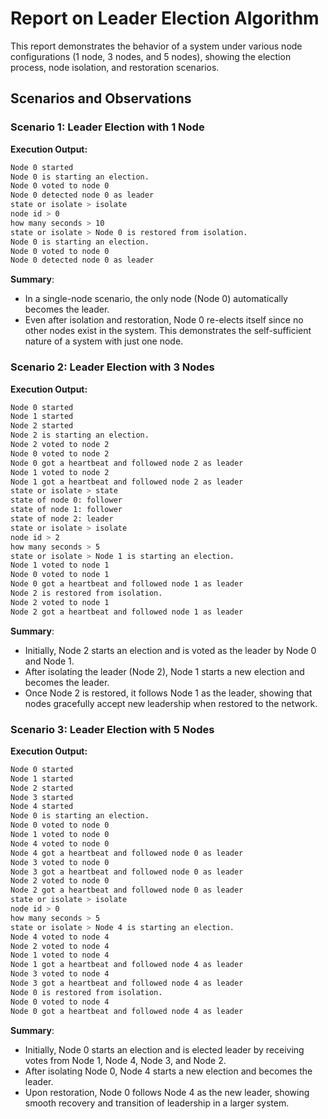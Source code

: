 # Report on Leader Election Algorithm

This report demonstrates the behavior of a system under various node configurations (1 node, 3 nodes, and 5 nodes), showing the election process, node isolation, and restoration scenarios.

## Scenarios and Observations

### Scenario 1: Leader Election with 1 Node
**Execution Output:**

```bash
Node 0 started
Node 0 is starting an election.
Node 0 voted to node 0
Node 0 detected node 0 as leader
state or isolate > isolate
node id > 0
how many seconds > 10
state or isolate > Node 0 is restored from isolation.
Node 0 is starting an election.
Node 0 voted to node 0
Node 0 detected node 0 as leader
```

**Summary**:
- In a single-node scenario, the only node (Node 0) automatically becomes the leader. 
- Even after isolation and restoration, Node 0 re-elects itself since no other nodes exist in the system. This demonstrates the self-sufficient nature of a system with just one node.

### Scenario 2: Leader Election with 3 Nodes
**Execution Output:**

```bash
Node 0 started
Node 1 started
Node 2 started
Node 2 is starting an election.
Node 2 voted to node 2
Node 0 voted to node 2
Node 0 got a heartbeat and followed node 2 as leader
Node 1 voted to node 2
Node 1 got a heartbeat and followed node 2 as leader
state or isolate > state
state of node 0: follower
state of node 1: follower
state of node 2: leader
state or isolate > isolate
node id > 2
how many seconds > 5
state or isolate > Node 1 is starting an election.
Node 1 voted to node 1
Node 0 voted to node 1
Node 0 got a heartbeat and followed node 1 as leader
Node 2 is restored from isolation.
Node 2 voted to node 1
Node 2 got a heartbeat and followed node 1 as leader
```

**Summary**:
- Initially, Node 2 starts an election and is voted as the leader by Node 0 and Node 1.
- After isolating the leader (Node 2), Node 1 starts a new election and becomes the leader.
- Once Node 2 is restored, it follows Node 1 as the leader, showing that nodes gracefully accept new leadership when restored to the network.

### Scenario 3: Leader Election with 5 Nodes
**Execution Output:**

```bash
Node 0 started
Node 1 started
Node 2 started
Node 3 started
Node 4 started
Node 0 is starting an election.
Node 0 voted to node 0
Node 1 voted to node 0
Node 4 voted to node 0
Node 4 got a heartbeat and followed node 0 as leader
Node 3 voted to node 0
Node 3 got a heartbeat and followed node 0 as leader
Node 2 voted to node 0
Node 2 got a heartbeat and followed node 0 as leader
state or isolate > isolate
node id > 0
how many seconds > 5
state or isolate > Node 4 is starting an election.
Node 4 voted to node 4
Node 2 voted to node 4
Node 1 voted to node 4
Node 1 got a heartbeat and followed node 4 as leader
Node 3 voted to node 4
Node 3 got a heartbeat and followed node 4 as leader
Node 0 is restored from isolation.
Node 0 voted to node 4
Node 0 got a heartbeat and followed node 4 as leader
```

**Summary**:
- Initially, Node 0 starts an election and is elected leader by receiving votes from Node 1, Node 4, Node 3, and Node 2.
- After isolating Node 0, Node 4 starts a new election and becomes the leader.
- Upon restoration, Node 0 follows Node 4 as the new leader, showing smooth recovery and transition of leadership in a larger system.

